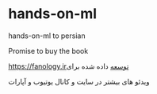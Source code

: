 # hands-on-ml

hands-on-ml to persian

Promise to buy the book

https://fanology.irتوسعه داده شده برای  
  

ویدئو های بیشتر در سایت و کانال یوتیوب و آپارات 
